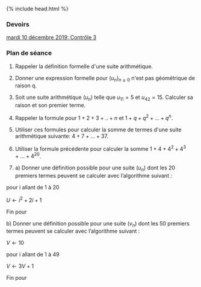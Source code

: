 {% include head.html %}

### Devoirs

[mardi 10 décembre 2019: Contrôle 3](https://edisondelorgues.github.io/Math/191210)

### Plan de séance

1. Rappeler la définition formelle d'une suite arithmétique.

2. Donner une expression formelle pour $(u_n)_{n \geq 0}$ n'est pas géométrique de raison q.

2. Soit une suite arithmétique $(u_n)$ telle que $u_{11}=5$ et $u_{42}=15$. Calculer sa raison et son premier terme.

3. Rappeler la formule pour $1+2+3+..+n$ et $1+q+q^2+...+q^n$.

4. Utiliser ces formules pour calculer la somme de termes d'une suite arithmétique suivante: $4+7+...+37$.

5. Utiliser la formule précédente pour calculer la somme $1+4+4^2+4^3+...+4^{20}$.

6. a) Donner une définition possible pour une suite $(u_n)$ dont les 20 premiers termes peuvent se calculer
avec l’algorithme suivant :

pour i allant de 1 à 20

$U \leftarrow i^2+2i+1$

Fin pour

  b) Donner une définition possible pour une suite $(v_n)$ dont les 50 premiers termes peuvent se calculer
avec l’algorithme suivant :

$V \leftarrow 10$

pour i allant de 1 à 49

$V \leftarrow 3V+1$

Fin pour
